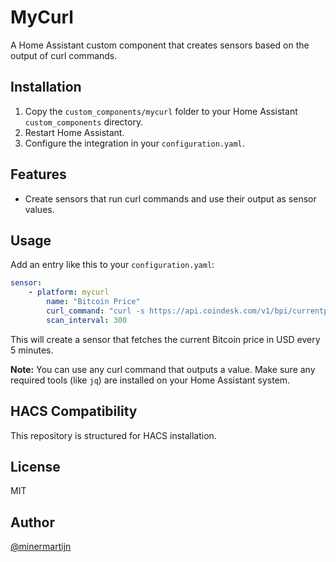 
# MyCurl

A Home Assistant custom component that creates sensors based on the output of curl commands.

## Installation

1. Copy the `custom_components/mycurl` folder to your Home Assistant `custom_components` directory.
2. Restart Home Assistant.
3. Configure the integration in your `configuration.yaml`.


## Features
- Create sensors that run curl commands and use their output as sensor values.

## Usage


Add an entry like this to your `configuration.yaml`:

```yaml
sensor:
	- platform: mycurl
		name: "Bitcoin Price"
		curl_command: "curl -s https://api.coindesk.com/v1/bpi/currentprice/BTC.json | jq -r .bpi.USD.rate_float"
		scan_interval: 300
```

This will create a sensor that fetches the current Bitcoin price in USD every 5 minutes.

**Note:** You can use any curl command that outputs a value. Make sure any required tools (like `jq`) are installed on your Home Assistant system.

## HACS Compatibility
This repository is structured for HACS installation.

## License
MIT

## Author
[@minermartijn](https://github.com/minermartijn)
